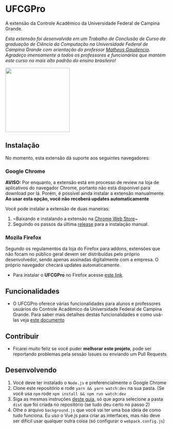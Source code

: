 # UFCGPro
A extensão da Controle Acadêmico da Universidade Federal de Campina Grande.

_Esta extensão foi desenvolvida em um Trabalho de Conclusão de Curso da graduação de Ciência da Computação na Universidade Federal de Campina Grande com orientação do professor [Matheus Gaudencio](https://github.com/matheusgr). Agradeço imensamente a todos os professores e funcionários que mantém este curso no mais alto padrão do ensino brasileiro!_

<img src="https://raw.githubusercontent.com/luciannojunior/ufcg-pro/master/media/logo.png?s=10" width="200" />

## Instalação

No momento, esta extensão dá suporte aos seguintes navegadores: 

### Google Chrome
**AVISO:** Por enquanto, a extensão está em processo de review na loja de aplicativos do navegador Chrome, portanto não está disponível para download por lá. Porém, é possível ainda instalar a extensão manualmente. **Ao usar esta opção, você não receberá updates automaticamente**

Você pode instalar a extensão de duas maneiras:

1. ~Baixando e instalando a extensão na [Chrome Web Store]()~
2. Seguindo os passos da última [release](https://github.com/luciannojunior/ufcg-pro/releases) para a instalação manual.

### Mozila Firefox
Segundo os regulamentos da loja do Firefox para addons, extensões que não focam no público geral devem ser distribuídas pelo próprio desenvolvedor, sendo apenas assinadas digitalmente com a empresa. O próprio navegador checará updates automaticamente.

- Para instalar o **UFCGPro** no Firefox acesse [este link](https://ufcgprodist.now.sh/ufcgpro-1.0.5-an+fx.xpi).

## Funcionalidades

- O UFCGPro oferece várias funcionalidades para alunos e professores usuários do Controle Acadêmico da Universidade Federal de Campina Grande. Para saber mais detalhes destas funcionalidades e como usá-las veja [este documento](https://gist.github.com/luciannojunior/65d8743fb9a5759de932861a6bb5b781)

## Contribuir

- Ficarei muito feliz se você puder **melhorar este projeto**, pode ser reportando problemas pela sessão Issues ou enviando um Pull Requests

## Desenvolvendo

1. Você deve ter instalado o `Node.js` e preferencialmente o Google Chrome
2. Clone este repositório e rode `yarn && yarn watch:dev` na sua pasta. (Se você usa `npm` rode `npm install && npm run watch:dev`
3. Siga as mesmas instruções [deste guia](https://github.com/luciannojunior/ufcg-pro/releases), só que agora selecione a pasta `dist` que foi criada no repositório (se tudo deu certo no passo 2)
4. Olhe o arquivo `background.js` que você vai ter uma boa ideia de como tudo funciona. Eu uso o Vue.js para criar as interfaces, mas não deve ser difícil usar qualquer outra coisa (só configurar o `webpack.config.js`)
